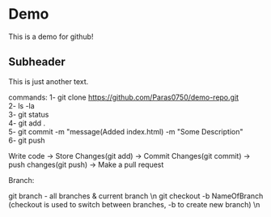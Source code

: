 # Demo

This is a demo for github!

## Subheader

This is just another text.

commands: 
1- git clone https://github.com/Paras0750/demo-repo.git <br />
2- ls -la <br />
3- git status <br />
4- git add . <br />
5- git commit -m "message(Added index.html) -m "Some Description" <br />
6- git push <br />


Write code -> Store Changes(git add) -> Commit Changes(git commit) -> push changes(git push) -> Make a pull request

Branch:

git branch - all branches & current branch \n
git checkout -b NameOfBranch  (checkout is used to switch between branches, -b to create new branch) \n

